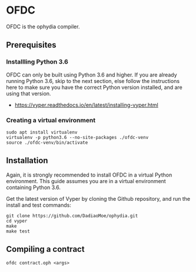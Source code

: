# OFDC

OFDC is the ophydia compiler.

## Prerequisites

### Installling Python 3.6
OFDC can only be built using Python 3.6 and higher. If you are already running Python 3.6, skip to the next section, else follow the instructions here to make sure you have the correct Python version installed, and are using that version.

+ https://vyper.readthedocs.io/en/latest/installing-vyper.html

### Creating a virtual environment
```
sudo apt install virtualenv
virtualenv -p python3.6 --no-site-packages ./ofdc-venv
source ./ofdc-venv/bin/activate
```

## Installation

Again, it is strongly recommended to install OFDC in a virtual Python environment. This guide assumes you are in a virtual environment containing Python 3.6.

Get the latest version of Vyper by cloning the Github repository, and run the install and test commands:

```
git clone https://github.com/DadiaoMoe/ophydia.git
cd vyper
make
make test
```

## Compiling a contract

```
ofdc contract.oph <args>
```